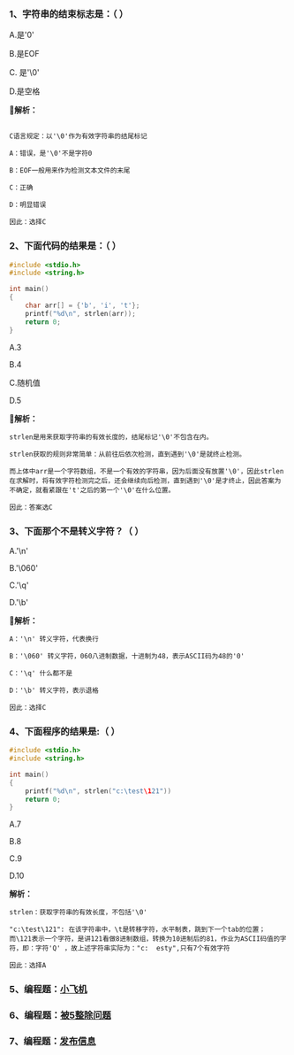### 1、字符串的结束标志是：（  ）

A.是'0'

B.是EOF

C. 是'\0'

D.是空格

**🌟解析：**

```

C语言规定：以'\0'作为有效字符串的结尾标记

A：错误，是'\0'不是字符0

B：EOF一般用来作为检测文本文件的末尾

C：正确

D：明显错误

因此：选择C
```

### 2、下面代码的结果是：（  ）

```c
#include <stdio.h>
#include <string.h>

int main()
{
    char arr[] = {'b', 'i', 't'};
    printf("%d\n", strlen(arr));
	return 0;
}
```

A.3

B.4

C.随机值

D.5

**🌟解析：**

```
strlen是用来获取字符串的有效长度的，结尾标记'\0'不包含在内。

strlen获取的规则非常简单：从前往后依次检测，直到遇到'\0'是就终止检测。

而上体中arr是一个字符数组，不是一个有效的字符串，因为后面没有放置'\0'，因此strlen在求解时，将有效字符检测完之后，还会继续向后检测，直到遇到'\0'是才终止，因此答案为不确定，就看紧跟在't'之后的第一个'\0'在什么位置。

因此：答案选C
```

### 3、下面那个不是转义字符？（  ）

A.'\n'

B.'\060'

C.'\q'

D.'\b'

**🌟解析：**

```
A：'\n' 转义字符，代表换行

B：'\060' 转义字符，060八进制数据，十进制为48，表示ASCII码为48的'0'

C：'\q' 什么都不是

D：'\b' 转义字符，表示退格

因此：选择C
```

### 4、下面程序的结果是:（  ）

```c
#include <stdio.h>
#include <string.h>

int main()
{
    printf("%d\n", strlen("c:\test\121"))
    return 0;
}
```

A.7

B.8

C.9

D.10

**解析：**

```
strlen：获取字符串的有效长度，不包括'\0'

"c:\test\121": 在该字符串中，\t是转移字符，水平制表，跳到下一个tab的位置；
而\121表示一个字符，是讲121看做8进制数组，转换为10进制后的81，作业为ASCII码值的字符，即：字符'Q' ，故上述字符串实际为："c:  esty",只有7个有效字符

因此：选择A
```



### 5、编程题：[小飞机](https://www.nowcoder.com/practice/5cd9598f28f74521805d2069ce4a108a?tpId=107&&tqId=33287&rp=1&ru=/ta/beginner-programmers&qru=/ta/beginner-programmers/question-ranking)



### 6、编程题：[被5整除问题](https://www.nowcoder.com/practice/a4f527b043c04551bf4b80b4275a53bd?tpId=107&&tqId=33364&rp=1&ru=/ta/beginner-programmers&qru=/ta/beginner-programmers/question-ranking)



### 7、编程题：[发布信息](https://www.nowcoder.com/practice/20e59d0f388448c68f581b9d3ca66049?tpId=107&&tqId=33312&rp=1&ru=/ta/beginner-programmers&qru=/ta/beginner-programmers/question-ranking)















